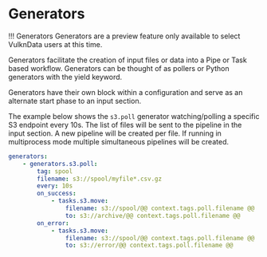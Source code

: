 # Generators

!!! Generators
    Generators are a preview feature only available to select VulknData users at this time.

Generators facilitate the creation of input files or data into a Pipe or Task 
based workflow. Generators can be thought of as pollers or Python generators 
with the yield keyword.

Generators have their own block within a configuration and serve as an alternate
start phase to an input section.

The example below shows the `s3.poll` generator watching/polling a specific
S3 endpoint every 10s. The list of files will be sent to the pipeline in the
input section. A new pipeline will be created per file. If running in 
multiprocess mode multiple simultaneous pipelines will be created.

```yaml
generators:
    - generators.s3.poll:
        tag: spool
        filename: s3://spool/myfile*.csv.gz
        every: 10s
        on_success:
            - tasks.s3.move:
                filename: s3://spool/@@ context.tags.poll.filename @@
                to: s3://archive/@@ context.tags.poll.filename @@
        on_error:
            - tasks.s3.move:
                filename: s3://spool/@@ context.tags.poll.filename @@
                to: s3://error/@@ context.tags.poll.filename @@
```
